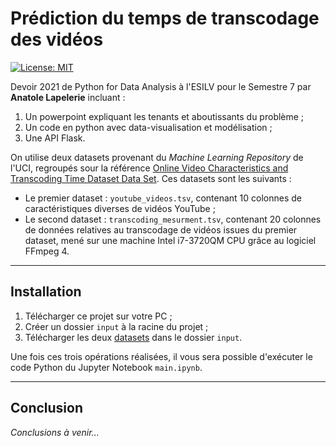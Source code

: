 # Prédiction du temps de transcodage des vidéos

[![License: MIT](https://img.shields.io/badge/License-MIT-yellow.svg)](https://opensource.org/licenses/MIT)

Devoir 2021 de Python for Data Analysis à l'ESILV pour le Semestre 7 par **Anatole Lapelerie** incluant :
1. Un powerpoint expliquant les tenants et aboutissants du problème ;
2. Un code en python avec data-visualisation et modélisation ;
3. Une API Flask.

On utilise deux datasets provenant du *Machine Learning Repository* de l'UCI, regroupés sour la référence [Online Video Characteristics and Transcoding Time Dataset Data Set](https://archive.ics.uci.edu/ml/datasets/Online+Video+Characteristics+and+Transcoding+Time+Dataset). Ces datasets sont les suivants :
* Le premier dataset : `youtube_videos.tsv`, contenant 10 colonnes de caractéristiques diverses de vidéos YouTube ;
* Le second dataset : `transcoding_mesurment.tsv`, contenant 20 colonnes de données relatives au transcodage de vidéos issues du premier dataset, mené sur une machine Intel i7-3720QM CPU grâce au logiciel FFmpeg 4.

----

## Installation

1. Télécharger ce projet sur votre PC ;
2. Créer un dossier `input` à la racine du projet ;
3. Télécharger les deux [datasets](https://archive.ics.uci.edu/ml/datasets/Online+Video+Characteristics+and+Transcoding+Time+Dataset) dans le dossier `input`.

Une fois ces trois opérations réalisées, il vous sera possible d'exécuter le code Python du Jupyter Notebook `main.ipynb`.

----

## Conclusion

*Conclusions à venir...*
